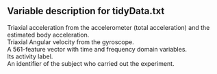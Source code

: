 ## Variable description for tidyData.txt

Triaxial acceleration from the accelerometer (total acceleration) and the estimated body acceleration.<br />
Triaxial Angular velocity from the gyroscope.<br />
A 561-feature vector with time and frequency domain variables.<br />
Its activity label.<br />
An identifier of the subject who carried out the experiment.<br />
